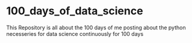 # 100_days_of_data_science

This Repository is all about the 100 days of me posting about the python necesseries for data science continuously for 100 days
